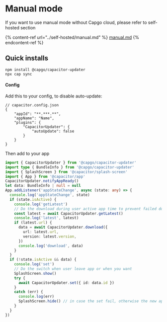 # Manual mode

If you want to use manual mode without Capgo cloud, please refer to self-hosted section

{% content-ref url="../self-hosted/manual.md" %}
[manual.md](../self-hosted/manual.md)
{% endcontent-ref %}

## Quick installs

```
npm install @capgo/capacitor-updater
npx cap sync
```

#### Config

Add this to your config, to disable auto-update:

```tsx
// capacitor.config.json
{
	"appId": "**.***.**",
	"appName": "Name",
	"plugins": {
		"CapacitorUpdater": {
			"autoUpdate": false
		}
	}
}
```

Then add to your app

```typescript
import { CapacitorUpdater } from '@capgo/capacitor-updater'
import type { BundleInfo } from '@capgo/capacitor-updater'
import { SplashScreen } from '@capacitor/splash-screen'
import { App } from '@capacitor/app'
CapacitorUpdater.notifyAppReady()
let data: BundleInfo | null = null
App.addListener('appStateChange', async (state: any) => {
  console.log('appStateChange', state)
  if (state.isActive) {
    console.log('getLatest')
    // Do the download during user active app time to prevent failed download
    const latest = await CapacitorUpdater.getLatest()
    console.log('latest', latest)
    if (latest.url) {
      data = await CapacitorUpdater.download({
        url: latest.url,
        version: latest.version,
      })
      console.log('download', data)
    }
  }
  if (!state.isActive && data) {
    console.log('set')
    // Do the switch when user leave app or when you want
    SplashScreen.show()
    try {
      await CapacitorUpdater.set({ id: data.id })
    }
    catch (err) {
      console.log(err)
      SplashScreen.hide() // in case the set fail, otherwise the new app will have to hide it
    }
  }
})
```
